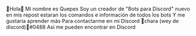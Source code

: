 👋Hola👋
Mi nombre es Quepex
Soy un creador de "Bots para Discord" nuevo en mis repost estaran los comandos e información de todos los bots
Y me gustaria aprender más
Para contactarme en mi Discord
🥐chara (wey de discord)🍞#0488
Asi me pueden encontrar en Discord
